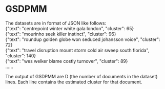 # GSDPMM
The datasets are in format of JSON like follows:   
   {"text": "centrepoint winter white gala london", "cluster": 65}   
   {"text": "mourinho seek killer instinct", "cluster": 96}   
   {"text": "roundup golden globe won seduced johansson voice", "cluster": 72}   
   {"text": "travel disruption mount storm cold air sweep south florida", "cluster": 140}   
   {"text": "wes welker blame costly turnover", "cluster": 89}   
         	......   
	   
The output of GSDPMM are D (the number of documents in the dataset) lines. Each line contains the estimated cluster for that document.
